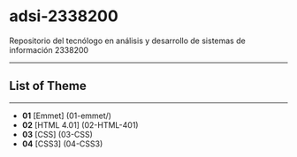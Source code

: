 # adsi-2338200
Repositorio del tecnólogo en análisis y desarrollo de sistemas de información 2338200
______
## List of Theme 
________
- **01** [Emmet] (01-emmet/)
- **02** [HTML 4.01] (02-HTML-401)
- **03** [CSS] (03-CSS)
- **04** [CSS3] (04-CSS3)
